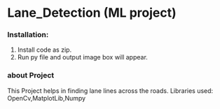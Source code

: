 # Lane_Detection (ML project)
### Installation:
1. Install code as zip.
2. Run py file and output image box will appear.

### about Project
This Project helps in finding lane lines across the roads.
Libraries used: OpenCv,MatplotLib,Numpy
